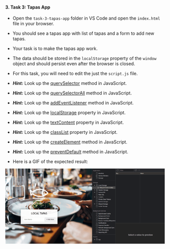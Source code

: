 #### **3. Task 3: Tapas App**

-   Open the `task-3-tapas-app` folder in VS Code and open the `index.html` file in your browser.
-   You should see a tapas app with list of tapas and a form to add new tapas.
-   Your task is to make the tapas app work.
-   The data should be stored in the `localStorage` property of the `window` object and should persist even after the browser is closed.
-   For this task, you will need to edit the just the `script.js` file.

-   **_Hint:_** Look up the [querySelector](https://developer.mozilla.org/en-US/docs/Web/API/Document/querySelector) method in JavaScript.
-   **_Hint:_** Look up the [querySelectorAll](https://developer.mozilla.org/en-US/docs/Web/API/Document/querySelectorAll) method in JavaScript.
-   **_Hint:_** Look up the [addEventListener](https://developer.mozilla.org/en-US/docs/Web/API/EventTarget/addEventListener) method in JavaScript.
-   **_Hint:_** Look up the [localStorage](https://developer.mozilla.org/en-US/docs/Web/API/Window/localStorage) property in JavaScript.
-   **_Hint:_** Look up the [textContent](https://developer.mozilla.org/en-US/docs/Web/API/Node/textContent) property in JavaScript.
-   **_Hint:_** Look up the [classList](https://developer.mozilla.org/en-US/docs/Web/API/Element/classList) property in JavaScript.
-   **_Hint:_** Look up the [createElement](https://developer.mozilla.org/en-US/docs/Web/API/Document/createElement) method in JavaScript.
-   **_Hint:_** Look up the [preventDefault](https://developer.mozilla.org/en-US/docs/Web/API/Event/preventDefault) method in JavaScript.

-   Here is a GIF of the expected result:

![Countdown](src/media/tapas.gif)
